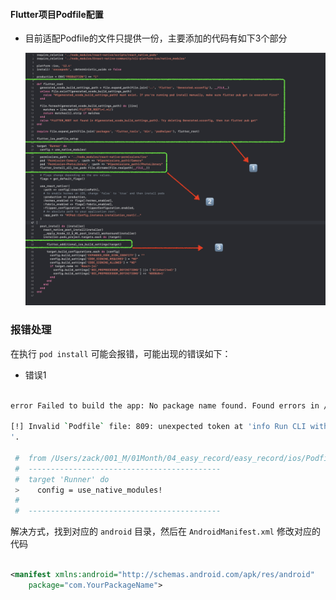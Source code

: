 #### Flutter项目Podfile配置

- 目前适配Podfile的文件只提供一份，主要添加的代码有如下3个部分

    ![图片说明](../../../images/image_11.png)

### 报错处理

在执行 `pod install` 可能会报错，可能出现的错误如下：

- 错误1

```bash

error Failed to build the app: No package name found. Found errors in /Users/xxx.../easy_record/android/app/src/main/AndroidManifest.xml.

[!] Invalid `Podfile` file: 809: unexpected token at 'info Run CLI with --verbose flag for more details.
'.

 #  from /Users/zack/001_M/01Month/04_easy_record/easy_record/ios/Podfile:27
 #  -------------------------------------------
 #  target 'Runner' do
 >    config = use_native_modules!
 #  
 #  -------------------------------------------

```

解决方式，找到对应的 `android` 目录，然后在 `AndroidManifest.xml` 修改对应的代码

```xml

<manifest xmlns:android="http://schemas.android.com/apk/res/android"
    package="com.YourPackageName">

```